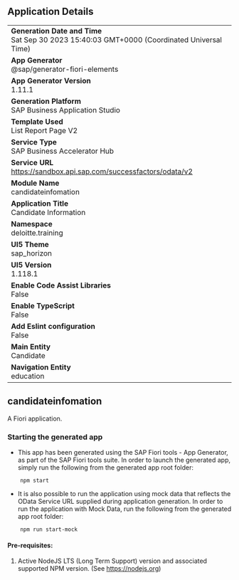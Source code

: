 ## Application Details
|               |
| ------------- |
|**Generation Date and Time**<br>Sat Sep 30 2023 15:40:03 GMT+0000 (Coordinated Universal Time)|
|**App Generator**<br>@sap/generator-fiori-elements|
|**App Generator Version**<br>1.11.1|
|**Generation Platform**<br>SAP Business Application Studio|
|**Template Used**<br>List Report Page V2|
|**Service Type**<br>SAP Business Accelerator Hub|
|**Service URL**<br>https://sandbox.api.sap.com/successfactors/odata/v2
|**Module Name**<br>candidateinfomation|
|**Application Title**<br>Candidate Information|
|**Namespace**<br>deloitte.training|
|**UI5 Theme**<br>sap_horizon|
|**UI5 Version**<br>1.118.1|
|**Enable Code Assist Libraries**<br>False|
|**Enable TypeScript**<br>False|
|**Add Eslint configuration**<br>False|
|**Main Entity**<br>Candidate|
|**Navigation Entity**<br>education|

## candidateinfomation

A Fiori application.

### Starting the generated app

-   This app has been generated using the SAP Fiori tools - App Generator, as part of the SAP Fiori tools suite.  In order to launch the generated app, simply run the following from the generated app root folder:

```
    npm start
```

- It is also possible to run the application using mock data that reflects the OData Service URL supplied during application generation.  In order to run the application with Mock Data, run the following from the generated app root folder:

```
    npm run start-mock
```

#### Pre-requisites:

1. Active NodeJS LTS (Long Term Support) version and associated supported NPM version.  (See https://nodejs.org)


